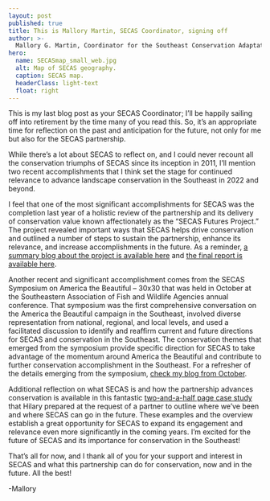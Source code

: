 ```yaml
---
layout: post
published: true
title: This is Mallory Martin, SECAS Coordinator, signing off
author: >-
  Mallory G. Martin, Coordinator for the Southeast Conservation Adaptation Strategy
hero:
  name: SECASmap_small_web.jpg
  alt: Map of SECAS geography.
  caption: SECAS map.
  headerClass: light-text
  float: right
---
```

This is my last blog post as your SECAS Coordinator; I’ll be happily sailing off into retirement by the time many of you read this. So, it’s an appropriate time for reflection on the past and anticipation for the future, not only for me but also for the SECAS partnership.

While there’s a lot about SECAS to reflect on, and I could never recount all the conservation triumphs of SECAS since its inception in 2011, I’ll mention two recent accomplishments that I think set the stage for continued relevance to advance landscape conservation in the Southeast in 2022 and beyond.<!--more-->

I feel that one of the most significant accomplishments for SECAS was the completion last year of a holistic review of the partnership and its delivery of conservation value known affectionately as the “SECAS Futures Project.” The project revealed important ways that SECAS helps drive conservation and outlined a number of steps to sustain the partnership, enhance its relevance, and increase accomplishments in the future. As a reminder, [a summary blog about the project is available here](http://secassoutheast.org/2021/04/26/SECAS-evaluation-report-now-available.html) and [the final report is available here](http://secassoutheast.org/pdf/SECAS_Futures_final_report_March_2021.pdf).  

Another recent and significant accomplishment comes from the SECAS Symposium on America the Beautiful – 30x30 that was held in October at the Southeastern Association of Fish and Wildlife Agencies annual conference. That symposium was the first comprehensive conversation on the America the Beautiful campaign in the Southeast, involved diverse representation from national, regional, and local levels, and used a facilitated discussion to identify and reaffirm current and future directions for SECAS and conservation in the Southeast. The conservation themes that emerged from the symposium provide specific direction for SECAS to take advantage of the momentum around America the Beautiful and contribute to further conservation accomplishment in the Southeast. For a refresher of the details emerging from the symposium, [check my blog from October](http://secassoutheast.org/2021/10/21/A-brief-summary-of-the-SECAS-symposium-at-SEAFWA.html).   

Additional reflection on what SECAS is and how the partnership advances conservation is available in this fantastic <a href="../pdf/SECAS_CaseStudy_12-23-21.pdf">two-and-a-half page case study<a> that Hilary prepared at the request of a partner to outline where we’ve been and where SECAS can go in the future. These examples and the overview establish a great opportunity for SECAS to expand its engagement and relevance even more significantly in the coming years. I’m excited for the future of SECAS and its importance for conservation in the Southeast!

That’s all for now, and I thank all of you for your support and interest in SECAS and what this partnership can do for conservation, now and in the future. All the best!  

-Mallory
